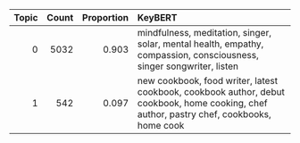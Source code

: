 |   Topic |   Count |   Proportion | KeyBERT                                                                                                                                   |
|--------:|--------:|-------------:|:------------------------------------------------------------------------------------------------------------------------------------------|
|       0 |    5032 |        0.903 | mindfulness, meditation, singer, solar, mental health, empathy, compassion, consciousness, singer songwriter, listen                      |
|       1 |     542 |        0.097 | new cookbook, food writer, latest cookbook, cookbook author, debut cookbook, home cooking, chef author, pastry chef, cookbooks, home cook |
